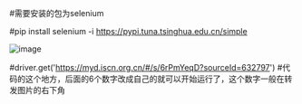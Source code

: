 #需要安装的包为selenium

#pip install selenium -i https://pypi.tuna.tsinghua.edu.cn/simple 



![image](https://github.com/user-attachments/assets/63c62c1d-67ed-4855-b84e-19ef195d47be)

#driver.get('https://myd.iscn.org.cn/#/s/6rPmYeqD?sourceId=632797') #代码的这个地方，后面的6个数字改成自己的就可以开始运行了，这个数字一般在转发图片的右下角
